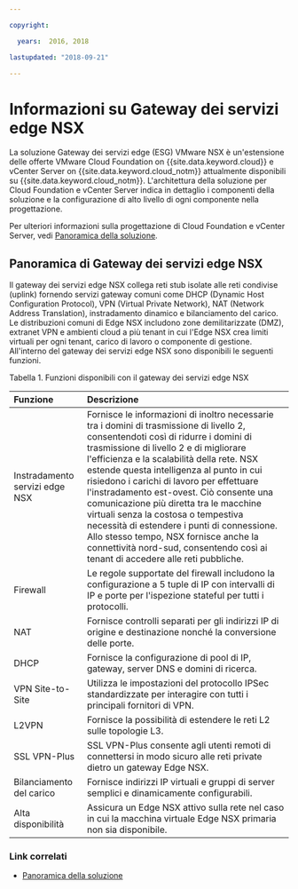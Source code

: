 ```yaml
---

copyright:

  years:  2016, 2018

lastupdated: "2018-09-21"

---
```


# Informazioni su Gateway dei servizi edge NSX

La soluzione Gateway dei servizi edge (ESG) VMware NSX è un'estensione delle offerte VMware Cloud Foundation on {{site.data.keyword.cloud}} e vCenter Server on {{site.data.keyword.cloud_notm}} attualmente disponibili su {{site.data.keyword.cloud_notm}}. L'architettura della soluzione per Cloud Foundation e vCenter Server indica in dettaglio i componenti della soluzione e la configurazione di alto livello di ogni componente nella progettazione.

Per ulteriori informazioni sulla progettazione di Cloud Foundation e vCenter Server, vedi [Panoramica della soluzione](../solution/solution_overview.html).

## Panoramica di Gateway dei servizi edge NSX

Il gateway dei servizi edge NSX collega reti stub isolate alle reti condivise (uplink) fornendo servizi gateway comuni come DHCP (Dynamic Host Configuration Protocol), VPN (Virtual Private Network), NAT (Network Address Translation), instradamento dinamico e bilanciamento del carico. Le distribuzioni comuni di Edge NSX includono zone demilitarizzate (DMZ), extranet VPN e ambienti cloud a più tenant in cui l'Edge NSX crea limiti virtuali per ogni tenant, carico di lavoro o componente di gestione. All'interno del gateway dei servizi edge NSX sono disponibili le seguenti funzioni.

Tabella 1. Funzioni disponibili con il gateway dei servizi edge NSX

| Funzione | Descrizione |
|:------- |:----------- |
| Instradamento servizi edge NSX | Fornisce le informazioni di inoltro necessarie tra i domini di trasmissione di livello 2, consentendoti così di ridurre i domini di trasmissione di livello 2 e di migliorare l'efficienza e la scalabilità della rete. NSX estende questa intelligenza al punto in cui risiedono i carichi di lavoro per effettuare l'instradamento est-ovest. Ciò consente una comunicazione più diretta tra le macchine virtuali senza la costosa o tempestiva necessità di estendere i punti di connessione. Allo stesso tempo, NSX fornisce anche la connettività nord-sud, consentendo così ai tenant di accedere alle reti pubbliche. |
| Firewall | Le regole supportate del firewall includono la configurazione a 5 tuple di IP con intervalli di IP e porte per l'ispezione stateful per tutti i protocolli. |
| NAT | Fornisce controlli separati per gli indirizzi IP di origine e destinazione nonché la conversione delle porte. |
| DHCP | Fornisce la configurazione di pool di IP, gateway, server DNS e domini di ricerca. |
| VPN Site-to-Site | Utilizza le impostazioni del protocollo IPSec standardizzate per interagire con tutti i principali fornitori di VPN. |
| L2VPN | Fornisce la possibilità di estendere le reti L2 sulle topologie L3. |
| SSL VPN-Plus |  SSL VPN-Plus consente agli utenti remoti di connettersi in modo sicuro alle reti private dietro un gateway Edge NSX. |
| Bilanciamento del carico | Fornisce indirizzi IP virtuali e gruppi di server semplici e dinamicamente configurabili. |
| Alta disponibilità | Assicura un Edge NSX attivo sulla rete nel caso in cui la macchina virtuale Edge NSX primaria non sia disponibile. |

### Link correlati

* [Panoramica della soluzione](../solution/solution_overview.html)
